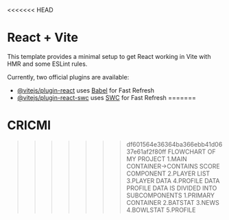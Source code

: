 <<<<<<< HEAD
# React + Vite

This template provides a minimal setup to get React working in Vite with HMR and some ESLint rules.

Currently, two official plugins are available:

- [@vitejs/plugin-react](https://github.com/vitejs/vite-plugin-react/blob/main/packages/plugin-react/README.md) uses [Babel](https://babeljs.io/) for Fast Refresh
- [@vitejs/plugin-react-swc](https://github.com/vitejs/vite-plugin-react-swc) uses [SWC](https://swc.rs/) for Fast Refresh
=======
# CRICMI
>>>>>>> df601564e36364ba366ebb41d0637e61af2f80ff
FLOWCHART OF MY PROJECT
1.MAIN CONTAINER->CONTAINS SCORE COMPONENT
2.PLAYER LIST
3.PLAYER DATA
4.PROFILE DATA
PROFILE DATA IS DIVIDED INTO SUBCOMPONENTS
1.PRIMARY CONTAINER
2.BATSTAT
3.NEWS 
4.BOWLSTAT
5.PROFILE